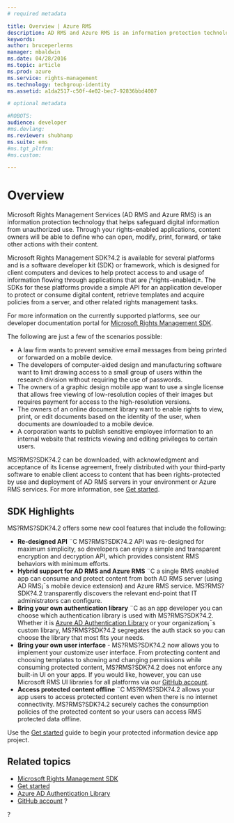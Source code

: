 ```yaml
---
# required metadata

title: Overview | Azure RMS
description: AD RMS and Azure RMS is an information protection technology that helps safeguard digital information from unauthorized use.
keywords:
author: bruceperlerms
manager: mbaldwin
ms.date: 04/28/2016
ms.topic: article
ms.prod: azure
ms.service: rights-management
ms.technology: techgroup-identity
ms.assetid: a1da2517-c50f-4e02-bec7-92836bbd4007

# optional metadata

#ROBOTS:
audience: developer
#ms.devlang:
ms.reviewer: shubhamp
ms.suite: ems
#ms.tgt_pltfrm:
#ms.custom:

---
```



# Overview


Microsoft Rights Management Services (AD RMS and Azure RMS) is an information protection technology that helps safeguard digital information from unauthorized use. Through your rights-enabled applications, content owners will be able to define who can open, modify, print, forward, or take other actions with their content.

Microsoft Rights Management SDK?4.2 is available for several platforms and is a software developer kit (SDK) or framework, which is designed for client computers and devices to help protect access to and usage of information flowing through applications that are ¡°rights-enabled¡±. The SDKs for these platforms provide a simple API for an application developer to protect or consume digital content, retrieve templates and acquire policies from a server, and other related rights management tasks.

For more information on the currently supported platforms, see our developer documentation portal for [Microsoft Rights Management SDK](active-directory-rights-management-services-multi-platform-thin-client-sdk-portal.md).

The following are just a few of the scenarios possible:

-   A law firm wants to prevent sensitive email messages from being printed or forwarded on a mobile device.
-   The developers of computer-aided design and manufacturing software want to limit drawing access to a small group of users within the research division without requiring the use of passwords.
-   The owners of a graphic design mobile app want to use a single license that allows free viewing of low-resolution copies of their images but requires payment for access to the high-resolution versions.
-   The owners of an online document library want to enable rights to view, print, or edit documents based on the identity of the user, when documents are downloaded to a mobile device.
-   A corporation wants to publish sensitive employee information to an internal website that restricts viewing and editing privileges to certain users.

MS?RMS?SDK?4.2 can be downloaded, with acknowledgment and acceptance of its license agreement, freely distributed with your third-party software to enable client access to content that has been rights-protected by use and deployment of AD RMS servers in your environment or Azure RMS services. For more information, see [Get started](get-started.md).

## SDK Highlights


MS?RMS?SDK?4.2 offers some new cool features that include the following:

-   **Re-designed API** ¨C MS?RMS?SDK?4.2 API was re-designed for maximum simplicity, so developers can enjoy a simple and transparent encryption and decryption API, which provides consistent RMS behaviors with minimum efforts.
-   **Hybrid support for AD RMS and Azure RMS** ¨C a single RMS enabled app can consume and protect content from both AD RMS server (using AD RMS¡¯s mobile device extension) and Azure RMS service. MS?RMS?SDK?4.2 transparently discovers the relevant end-point that IT administrators can configure.
-   **Bring your own authentication library** ¨C as an app developer you can choose which authentication library is used with MS?RMS?SDK?4.2. Whether it is [Azure AD Authentication Library](https://msdn.microsoft.com/en-us/library/jj573266.aspx) or your organization¡¯s custom library, MS?RMS?SDK?4.2 segregates the auth stack so you can choose the library that most fits your needs.
-   **Bring your own user interface** - MS?RMS?SDK?4.2 now allows you to implement your customize user interface. From protecting content and choosing templates to showing and changing permissions while consuming protected content, MS?RMS?SDK?4.2 does not enforce any built-in UI on your apps. If you would like, however, you can use Microsoft RMS UI libraries for all platforms via our [GitHub account](https://github.com/AzureAD/).
-   **Access protected content offline** ¨C MS?RMS?SDK?4.2 allows your app users to access protected content even when there is no internet connectivity. MS?RMS?SDK?4.2 securely caches the consumption policies of the protected content so your users can access RMS protected data offline.

Use the [Get started](get-started.md) guide to begin your protected information device app project.

## Related topics

* [Microsoft Rights Management SDK](active-directory-rights-management-services-multi-platform-thin-client-sdk-portal.md)
* [Get started](get-started.md)
* [Azure AD Authentication Library](https://msdn.microsoft.com/en-us/library/jj573266.aspx)
* [GitHub account](https://github.com/AzureAD/)
?

?


